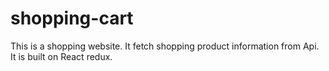 # shopping-cart
This is a shopping website. It fetch shopping product information from Api. It is built on React redux. 
